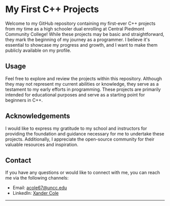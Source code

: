 # My First C++ Projects

Welcome to my GitHub repository containing my first-ever C++ projects from my time as a high schooler dual enrolling at Central Piedmont Community College! While these projects may be basic and straightforward, they mark the beginning of my journey as a programmer. I believe it's essential to showcase my progress and growth, and I want to make them publicly available on my profile.

## Usage

Feel free to explore and review the projects within this repository. Although they may not represent my current abilities or knowledge, they serve as a testament to my early efforts in programming. These projects are primarily intended for educational purposes and serve as a starting point for beginners in C++.


## Acknowledgements

I would like to express my gratitude to my school and instructors for providing the foundation and guidance necessary for me to undertake these projects. Additionally, I appreciate the open-source community for their valuable resources and inspiration.

## Contact

If you have any questions or would like to connect with me, you can reach me via the following channels:

- Email: [acole67@uncc.edu](mailto:acole67@uncc.edu)
- LinkedIn: [Xander Cole](https://www.linkedin.com/in/alexandercole19731/)

---
